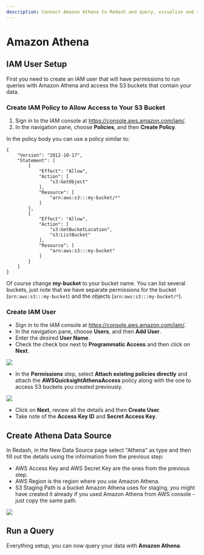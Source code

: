 ```yaml
---
description: Connect Amazon Athena to Redash and query, visualize and share your data in moments.
---
```



# Amazon Athena

## IAM User Setup

First you need to create an IAM user that will have permissions to run queries with Amazon Athena and access the S3 buckets that contain your data.

### Create IAM Policy to Allow Access to Your S3 Bucket

1. Sign in to the IAM console at https://console.aws.amazon.com/iam/.
2. In the navigation pane, choose **Policies**, and then **Create Policy**.

In the policy body you can use a policy similar to:

```
{
    "Version": "2012-10-17",
    "Statement": [
        {
            "Effect": "Allow",
            "Action": [
                "s3:GetObject"
            ],
            "Resource": [
                "arn:aws:s3:::my-bucket/*"
            ]
        },
        {
            "Effect": "Allow",
            "Action": [
                "s3:GetBucketLocation",
                "s3:ListBucket"
            ],
            "Resource": [
                "arn:aws:s3:::my-bucket"
            ]
        }
    ]
}
```
Of course change **my-bucket** to your bucket name. You can list several buckets, just note that we have separate permissions for the bucket (`arn:aws:s3:::my-bucket`) and the objects (`arn:aws:s3:::my-bucket/*`).

### Create IAM User

- Sign in to the IAM console at https://console.aws.amazon.com/iam/.
- In the navigation pane, choose **Users**, and then **Add User**.
- Enter the desired **User Name**.
- Check the check box next to **Programmatic Access** and then click on **Next**.

![](https://canvas-files-prod.s3.amazonaws.com/uploads/9e17ef0c-fc80-44e0-b376-1713acfd16a2/undefined)

- In the **Permissions** step, select **Attach existing policies directly** and attach the **AWSQuicksightAthenaAccess** policy along with the one to access S3 buckets you created previously.

![](https://canvas-files-prod.s3.amazonaws.com/uploads/f3f43065-d081-4ca3-bce5-bc29e58dcec3/undefined)

- Click on **Next**, review all the details and then **Create User**.
- Take note of the **Access Key ID** and **Secret Access Key**.

## Create Athena Data Source

In Redash, in the New Data Source page select "Athena" as type and then fill out the details using the information from the previous step:

- AWS Access Key and AWS Secret Key are the ones from the previous step.
- AWS Region is the region where you use Amazon Athena.
- S3 Staging Path is a bucket Amazon Athena uses for staging, you might have created it already if you used Amazon Athena from AWS console - just copy the same path.

![](https://canvas-files-prod.s3.amazonaws.com/uploads/ebe6c5c9-93c0-41db-b151-57ebcf28ef49/undefined)

## Run a Query

Everything setup, you can now query your data with **Amazon Athena**.
